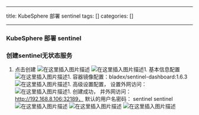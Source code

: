 
--- 
title:  KubeSphere 部署 sentinel 
tags: []
categories: [] 

---
### KubeSphere 部署 sentinel

### 创建sentinel无状态服务
1. 点击创建 <img src="https://img-blog.csdnimg.cn/9b66f9aabaf54be9b3b3b260d09d8d7c.png" alt="在这里插入图片描述"> <img src="https://img-blog.csdnimg.cn/97f13cac950b4668bd5603b7e225c296.png" alt="在这里插入图片描述">1. 基本信息配置 <img src="https://img-blog.csdnimg.cn/f9f54a1f8abd4dd1a700de031e609997.png" alt="在这里插入图片描述">1. 容器镜像配置：bladex/sentinel-dashboard:1.6.3 <img src="https://img-blog.csdnimg.cn/0a6feb60b3f94cb8b3e690fe8c373d9a.png" alt="在这里插入图片描述">1. 高级设置配置， 设置外网访问： <img src="https://img-blog.csdnimg.cn/5d730e5ef8974b62a5f7db5ecd8f5144.png" alt="在这里插入图片描述">1. 创建成功， 并外网访问：http://192.168.8.106:32189， 默认的用户名密码： sentinel sentinel <img src="https://img-blog.csdnimg.cn/4e00f0d5127f41cb8a52f7d8b5c8c197.png" alt="在这里插入图片描述"> <img src="https://img-blog.csdnimg.cn/44679280c232433fbb309b839bc83a30.png" alt="在这里插入图片描述"> <img src="https://img-blog.csdnimg.cn/bb6acf1e40e44dc6aa36fe814685fa9f.png" alt="在这里插入图片描述">